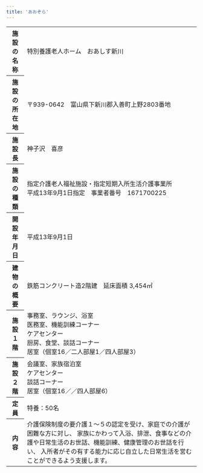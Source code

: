 ```yaml
---
title: 'あおぞら'
---
```


<table>
    <tr>
        <th class="text-right w-1/6">施設の名称</th>
        <td>特別養護老人ホーム　おあしす新川</td>
    </tr>
    <tr>
        <th class="text-right">施設の所在地</th>
        <td>〒939-0642　富山県下新川郡入善町上野2803番地</td>
    </tr>
    <tr>
        <th class="text-right">施設長</th>
        <td>神子沢　喜彦</td>
    </tr>
    <tr>
        <th class="text-right">施設の種類</th>
        <td>
            指定介護老人福祉施設・指定短期入所生活介護事業所<br/>
            平成13年9月1日指定　事業者番号　1671700225
        </td>
    </tr>
    <tr>
        <th class="text-right">開設年月日</th>
        <td>
            平成13年9月1日
        </td>
    </tr>
    <tr>
        <th class="text-right">建物の概要</th>
        <td>鉄筋コンクリート造2階建　延床面積 3,454㎡</td>
    </tr>
    <tr>
        <th class="text-right">施設 １階</th>
        <td>
            事務室、ラウンジ、浴室<br/>
            医務室、機能訓練コーナー<br/>
            ケアセンター<br/>
            厨房、食堂、談話コーナー<br/>
            居室（個室16／二人部屋1／四人部屋3）
        </td>
    </tr>
    <tr>
        <th class="text-right">施設 ２階</th>
        <td>
            会議室、家族宿泊室<br/>
            ケアセンター<br/>
            談話コーナー<br/>
            居室（個室16／／四人部屋6）
        </td>
    </tr>
    <tr>
        <th class="text-right">定員</th>
        <td>特養：50名</td>
    </tr>
    <tr>
        <th class="text-right">内容</th>
        <td>
            介護保険制度の要介護１～５の認定を受け、家庭での介護が困難な方に対し、 家族にかわって入浴、排泄、食事などの介護や日常生活のお世話、機能訓練、健康管理のお世話を行い、 入所者がその有する能力に応じ自立した日常生活を営むことができるよう支援します。
        </td>
    </tr>
</table>
